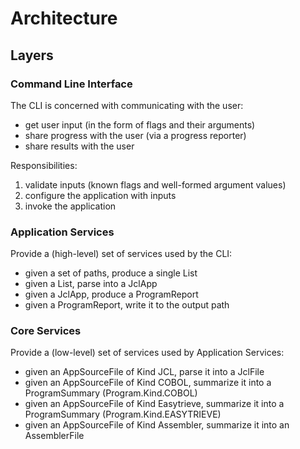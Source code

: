 # Architecture

## Layers

### Command Line Interface

The CLI is concerned with communicating with the user:
- get user input (in the form of flags and their arguments)
- share progress with the user (via a progress reporter)
- share results with the user

Responsibilities:
1. validate inputs (known flags and well-formed argument values)
2. configure the application with inputs
3. invoke the application

### Application Services

Provide a (high-level) set of services used by the CLI:
- given a set of paths, produce a single List<AppSourceFile>
- given a List<AppSourceFile>, parse into a JclApp
- given a JclApp, produce a ProgramReport
- given a ProgramReport, write it to the output path

### Core Services

Provide a (low-level) set of services used by Application Services:
- given an AppSourceFile of Kind JCL, parse it into a JclFile
- given an AppSourceFile of Kind COBOL, summarize it into a ProgramSummary (Program.Kind.COBOL)
- given an AppSourceFile of Kind Easytrieve, summarize it into a ProgramSummary (Program.Kind.EASYTRIEVE)
- given an AppSourceFile of Kind Assembler, summarize it into an AssemblerFile
